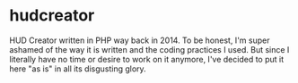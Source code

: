 # hudcreator
HUD Creator written in PHP way back in 2014. To be honest, I'm super ashamed of the way it is written and the coding practices I used. But since I literally have no time or desire to work on it anymore, I've decided to put it here "as is" in all its disgusting glory.
